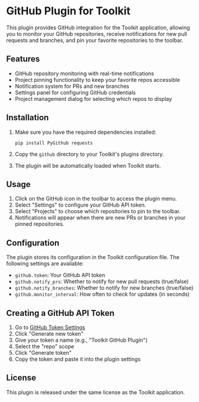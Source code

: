 # GitHub Plugin for Toolkit

This plugin provides GitHub integration for the Toolkit application, allowing you to monitor your GitHub repositories, receive notifications for new pull requests and branches, and pin your favorite repositories to the toolbar.

## Features

- GitHub repository monitoring with real-time notifications
- Project pinning functionality to keep your favorite repos accessible
- Notification system for PRs and new branches
- Settings panel for configuring GitHub credentials
- Project management dialog for selecting which repos to display

## Installation

1. Make sure you have the required dependencies installed:
   ```
   pip install PyGithub requests
   ```

2. Copy the `github` directory to your Toolkit's plugins directory.

3. The plugin will be automatically loaded when Toolkit starts.

## Usage

1. Click on the GitHub icon in the toolbar to access the plugin menu.
2. Select "Settings" to configure your GitHub API token.
3. Select "Projects" to choose which repositories to pin to the toolbar.
4. Notifications will appear when there are new PRs or branches in your pinned repositories.

## Configuration

The plugin stores its configuration in the Toolkit configuration file. The following settings are available:

- `github.token`: Your GitHub API token
- `github.notify_prs`: Whether to notify for new pull requests (true/false)
- `github.notify_branches`: Whether to notify for new branches (true/false)
- `github.monitor_interval`: How often to check for updates (in seconds)

## Creating a GitHub API Token

1. Go to [GitHub Token Settings](https://github.com/settings/tokens)
2. Click "Generate new token"
3. Give your token a name (e.g., "Toolkit GitHub Plugin")
4. Select the "repo" scope
5. Click "Generate token"
6. Copy the token and paste it into the plugin settings

## License

This plugin is released under the same license as the Toolkit application.
